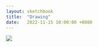 ```yaml
---
layout: sketchbook
title:  "Drawing"
date:   2022-11-15 10:00:00 +0800
---
```


<img src="/Sketchbook/Images/{ page.date | date: '%Y-%m-%d' }/preview.jpg">
